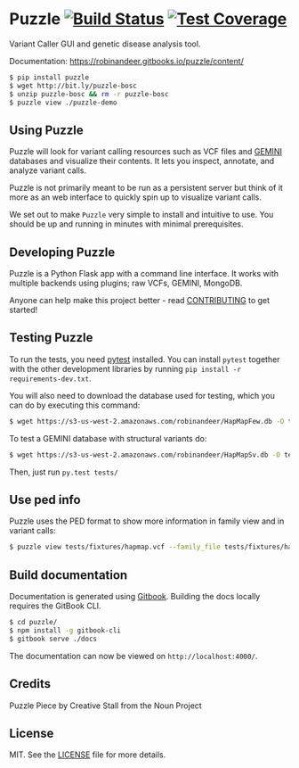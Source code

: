 # Puzzle [![Build Status][travis-image]][travis-url] [![Test Coverage][coveralls-img]][coveralls-url]

Variant Caller GUI and genetic disease analysis tool.

Documentation: https://robinandeer.gitbooks.io/puzzle/content/

```bash
$ pip install puzzle
$ wget http://bit.ly/puzzle-bosc
$ unzip puzzle-bosc && rm -r puzzle-bosc
$ puzzle view ./puzzle-demo
```

## Using Puzzle
Puzzle will look for variant calling resources such as VCF files and [GEMINI][gemini] databases and visualize their contents. It lets you inspect, annotate, and analyze variant calls.

Puzzle is not primarily meant to be run as a persistent server but think of it more as an web interface to quickly spin up to visualize variant calls.

We set out to make `Puzzle` very simple to install and intuitive to use. You should be up and running in minutes with minimal prerequisites.

## Developing Puzzle
Puzzle is a Python Flask app with a command line interface. It works with multiple backends using plugins; raw VCFs, GEMINI, MongoDB.

Anyone can help make this project better - read [CONTRIBUTING](CONTRIBUTING.md) to get started!

## Testing Puzzle
To run the tests, you need [pytest][pytest] installed. You can install `pytest` together
with the other development libraries by running `pip install -r requirements-dev.txt`.

You will also need to download the database used for testing, which you can do by executing this command:

```bash
$ wget https://s3-us-west-2.amazonaws.com/robinandeer/HapMapFew.db -O tests/fixtures/HapMapFew.db
```

To test a GEMINI database with structural variants do:

```bash
$ wget https://s3-us-west-2.amazonaws.com/robinandeer/HapMapSv.db -O tests/fixtures/HapMapSv.db
```

Then, just run `py.test tests/`

## Use ped info ##

Puzzle uses the PED format to show more information in family view and in variant calls:

```bash
$ puzzle view tests/fixtures/hapmap.vcf --family_file tests/fixtures/hapmap.ped
```

## Build documentation
Documentation is generated using [Gitbook][gitbook]. Building the docs locally requires the GitBook CLI.

```bash
$ cd puzzle/
$ npm install -g gitbook-cli
$ gitbook serve ./docs
```

The documentation can now be viewed on `http://localhost:4000/`.

## Credits
Puzzle Piece by Creative Stall from the Noun Project

## License
MIT. See the [LICENSE](LICENSE) file for more details.


[travis-url]: https://travis-ci.org/robinandeer/puzzle?branch=master
[travis-image]: https://img.shields.io/travis/robinandeer/puzzle/master.svg?style=flat-square
[coveralls-url]: https://coveralls.io/github/robinandeer/puzzle
[coveralls-img]: https://img.shields.io/coveralls/robinandeer/puzzle.svg?style=flat-square
[gemini]: https://github.com/arq5x/gemini
[pytest]: http://pytest.org/latest/
[gitbook]: https://www.gitbook.com/

